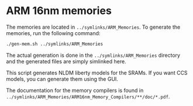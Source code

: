 # ARM 16nm memories

The memories are located in `../symlinks/ARM_Memories`. To generate the memories, run the following command:

~~~bash
./gen-mem.sh ../symlinks/ARM_Memories
~~~

The actual generation is done in the `../symlinks/ARM_Memories` directory and the generated files are simply simlinked here.

This script generates NLDM liberty models for the SRAMs. If you want CCS models, you can generate them using the GUI.

The documentation for the memory compilers is found in `../symlinks/ARM_Memories/ARM16nm_Memory_Compilers/**/doc/*.pdf`.
